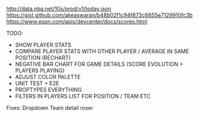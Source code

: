 http://data.nba.net/10s/prod/v1/today.json
https://gist.github.com/akeaswaran/b48b02f1c94f873c6655e7129910fc3b
https://www.espn.com/apis/devcenter/docs/scores.html

TODO:

- SHOW PLAYER STATS
- COMPARE PLAYER STATS WITH OTHER PLAYER / AVERAGE IN SAME POSITION (RECHART)
- NEGATIVE BAR CHART FOR GAME DETAILS (SCORE EVOLUTION + PLAYERS PLAYING)
- ADJUST COLOR PALETTE
- UNIT TEST + E2E
- PROPTYPES EVERYTHING
- FILTERS IN PLAYERS LIST FOR POSITION / TEAM ETC

Fixes:
Dropdown Team detail roser
